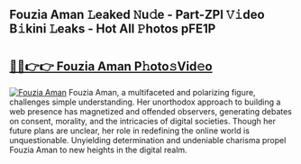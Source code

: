 ## Fouzia Aman 𝙻eaked 𝙽u𝚍e - Part-ZPl 𝚅𝚒deo B𝚒kini 𝙻eaks - Hot All 𝙿hotos pFE1P

# <h2><a href="http://ld5af07.urlbe.top/?page=Fouzia+Aman">🔗🔗👉👉 Fouzia Aman P𝚑oto𝚜Vid𝚎o</a></h2>

[![Fouzia Aman](https://i.imgur.com/eBuTRDB.gif)](http://ld5af07.urlbe.top/?page=Fouzia+Aman)
Fouzia Aman, a multifaceted and polarizing figure, challenges simple understanding. Her unorthodox approach to building a web presence has magnetized and offended observers, generating debates on consent, morality, and the intricacies of digital societies. Though her future plans are unclear, her role in redefining the online world is unquestionable. Unyielding determination and undeniable charisma propel Fouzia Aman to new heights in the digital realm.
